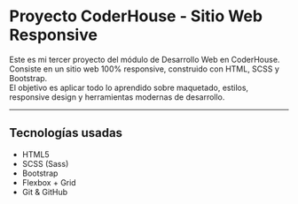 # Proyecto CoderHouse - Sitio Web Responsive

Este es mi tercer proyecto del módulo de Desarrollo Web en CoderHouse.  
Consiste en un sitio web 100% responsive, construido con HTML, SCSS y Bootstrap.  
El objetivo es aplicar todo lo aprendido sobre maquetado, estilos, responsive design y herramientas modernas de desarrollo.

---

## Tecnologías usadas

- HTML5
- SCSS (Sass)
- Bootstrap
- Flexbox + Grid
- Git & GitHub